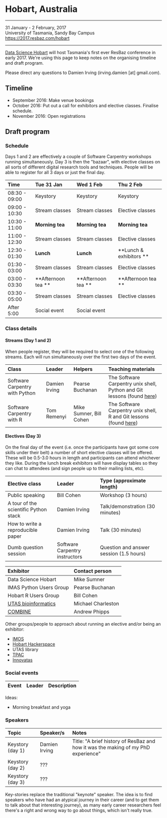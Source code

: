 # Hobart, Australia

----
31 January - 2 February, 2017  
University of Tasmania, Sandy Bay Campus  
https://2017.resbaz.com/hobart


----

[Data Science Hobart](https://datasciencehobart.github.io/) will host Tasmania's first ever ResBaz conference in early 2017. We're using this page to keep notes on the organising timeline and draft program.

Please direct any questions to Damien Irving (irving.damien [at] gmail.com).

## Timeline

* September 2016: Make venue bookings
* October 2016: Put out a call for exhibitors and elective classes. Finalise schedule.
* November 2016: Open registrations

## Draft program

### Schedule

Days 1 and 2 are effectively a couple of Software Carpentry workshops running simultaneously. Day 3 is then the "bazaar", with elective classes on all sorts of different digital research tools and techniques. People will be able to register for all 3 days or just the final day.

| Time          | Tue 31 Jan         | Wed 1 Feb          | Thu 2 Feb          | 
| :--           | :--                | :--                | :--                |
| 08:30 - 09:00 | Keystory           | Keystory           | Keystory           |
| 09:00 - 10:30 | Stream classes     | Stream classes     | Elective classes   | 
| 10:30 - 11:00 | **Morning tea**    | **Morning tea**    | **Morning tea**    |
| 11:00 - 12:30 | Stream classes     | Stream classes     | Elective classes   |
| 12:30 - 01:30 | **Lunch**          | **Lunch**          | **Lunch & exhibitors ** |
| 01:30 - 03:00 | Stream classes     | Stream classes     | Elective classes   |
| 03:00 - 03:30 | **Afternoon tea ** | **Afternoon tea ** | **Afternoon tea ** |
| 03:30 - 05:00 | Stream classes     | Stream classes     | Elective classes   |
| After 5:00    | Social event       | Social event       |                    |

### Class details

#### Streams (Day 1 and 2)

When people register, they will be required to select one of the following streams. Each will run simultaneously over the first two days of the event.

| Class | Leader | Helpers | Teaching materials |
| :---  | :---   | :----   | :---              | 
| Software Carpentry with Python | Damien Irving | Pearse Buchanan | The Software Carpentry unix shell, Python and Git lessons (found [here](https://software-carpentry.org/lessons.html)) |
| Software Carpentry with R | Tom Remenyi | Mike Sumner, Bill Cohen  | The Software Carpentry unix shell, R and Git lessons (found [here](https://software-carpentry.org/lessons.html)) |

#### Electives (Day 3)

On the final day of the event (i.e. once the participants have got some core skills under their belt) a number of short elective classes will be offered. These will be 0.5-3.0 hours in length and participants can attend whichever they like. During the lunch break exhibitors will have display tables so they can chat to attendees (and sign people up to their mailing lists, etc).

| Elective class | Leader | Type (approximate length) |
| :---  | :---       | :----              | 
| Public speaking | Bill Cohen | Workshop (3 hours) |
| A tour of the scientific Python stack | Damien Irving | Talk/demonstration (30 minutes) |
| How to write a reproducible paper | Damien Irving | Talk (30 minutes) |
| Dumb question session | Software Carpentry instructors | Question and answer session (1.5 hours) |

| Exhibitor               | Contact person  |
| :---                    | :---            |
| Data Science Hobart     | Mike Sumner     |
| IMAS Python Users Group | Pearse Buchanan |
| Hobart R Users Group    | Bill Cohen      |
| [UTAS bioinformatics](https://lists.utas.edu.au/mailman/listinfo/bioinformatics-list)     | Michael Charleston |
| [COMBINE](https://combine.org.au/category/where/tas/)                 | Andrew Phipps   |


Other groups/people to approach about running an elective and/or being an exhibitor:
* [IMOS](http://imos.org.au/)
* [Hobart Hackerspace](https://hobarthackerspace.org.au/)  
* UTAS library
* [TPAC](http://www.tpac.org.au/)
* [Innovatas](http://www.innovatas.com.au/who/)


### Social events

| Event | Leader     | Description |
| :---  | :---       | :----       | 

Ideas:
* Morning breakfast and yoga


### Speakers

| Topic             | Speaker/s      | Notes |
| :--               | :----          | :--   |
| Keystory (day 1)  | Damien Irving  | Title: "A brief history of ResBaz and how it was the making of my PhD experience" |
| Keystory (day 2)  | ???            |       |
| Keystory (day 3)  | ???            |       |

Key-stories replace the traditional "keynote" speaker. The idea is to find speakers who have had an atypical journey in their career (and to get them to talk about that interesting journey), as many early career researchers feel there's a right and wrong way to go about things, which isn't really true.   
